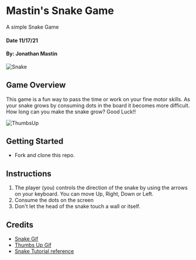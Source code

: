 # Mastin's Snake Game
A simple Snake Game
#### Date 11/17/21
#### By: Jonathan Mastin

![Snake](https://mir-s3-cdn-cf.behance.net/project_modules/disp/1ff61150353689.58cebfc53e8bf.gif)



## Game Overview
This game is a fun way to pass the time or work on your fine motor skills. As your snake grows by consuming dots in the board it becomes more difficult. How long can you make the snake grow? Good Luck!!

![ThumbsUp](https://66.media.tumblr.com/tumblr_m43fenS4rJ1rqfhi2o1_250.gif)



## Getting Started
- Fork and clone this repo.



## Instructions
1. The player (you) controls the direction of the snake by using the arrows on your keyboard. You can move Up, Right, Down or Left.
2. Consume the dots on the screen
3. Don't let the head of the snake touch a wall or itself.




## Credits
- [Snake Gif](https://www.behance.net/gallery/50353689/ANIMATED-GIFS)
- [Thumbs Up Gif](https://wifflegif.com/gifs/713382-double-thumbs-up-two-thumbs-up-gif)
- [Snake Tutorial reference](https://www.freecodecamp.org/news/how-to-build-a-snake-game-in-javascript/)
